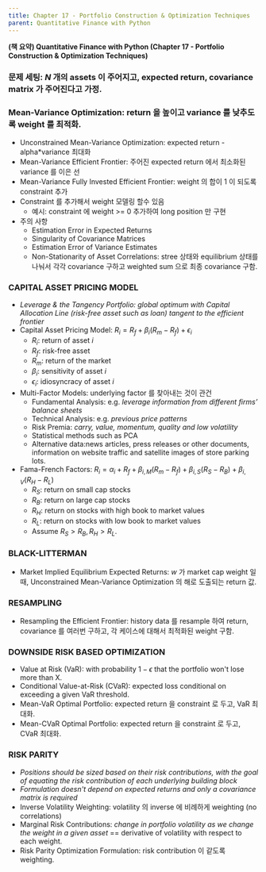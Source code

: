 ```yaml
---
title: Chapter 17 - Portfolio Construction & Optimization Techniques
parent: Quantitative Finance with Python
---
```


**(책 요약) Quantitative Finance with Python (Chapter 17 - Portfolio Construction & Optimization Techniques)**

### 문제 세팅: $N$ 개의 assets 이 주어지고, expected return, covariance matrix 가 주어진다고 가정.

### Mean-Variance Optimization: return 을 높이고 variance 를 낮추도록 weight 를 최적화.
- Unconstrained Mean-Variance Optimization: expected return - alpha*variance 최대화
- Mean-Variance Efficient Frontier: 주어진 expected return 에서 최소화된 variance 를 이은 선
- Mean-Variance Fully Invested Efficient Frontier: weight 의 합이 1 이 되도록 constraint 추가
- Constraint 를 추가해서 weight 모델링 할수 있음
  - 예시: constraint 에 weight >= 0 추가하여 long position 만 구현
- 주의 사항
  - Estimation Error in Expected Returns
  - Singularity of Covariance Matrices
  - Estimation Error of Variance Estimates
  - Non-Stationarity of Asset Correlations: stree 상태와 equilibrium 상태를 나눠서 각각 covariance 구하고 weighted sum 으로 최종 covariance 구함.

### CAPITAL ASSET PRICING MODEL
- *Leverage & the Tangency Portfolio: global optimum with Capital Allocation Line (risk-free asset such as loan) tangent to the efficient frontier*
- Capital Asset Pricing Model: $R_i=R_f+\beta_i(R_m-R_f)+\epsilon_i$
  - $R_i$: return of asset $i$
  - $R_f$: risk-free asset
  - $R_m$: return of the market
  - $\beta_i$: sensitivity of asset $i$
  - $\epsilon_i$: idiosyncracy of asset $i$
- Multi-Factor Models: underlying factor 를 찾아내는 것이 관건
  - Fundamental Analysis: e.g. *leverage information from different firms’ balance sheets*
  - Technical Analysis: e.g. *previous price patterns*
  - Risk Premia: *carry, value, momentum, quality and low volatility*
  - Statistical methods such as PCA
  - Alternative data:news articles, press releases or other documents, information on website traffic and satellite images of store parking lots.
- Fama-French Factors: $R_i=\alpha_i+R_f+\beta_{i,M}(R_m-R_f)+\beta_{i,S}(R_S-R_B)+\beta_{i,V}(R_H-R_L)$
    - $R_S$: return on small cap stocks
    - $R_B$: return on large cap stocks
    - $R_H$: return on stocks with high book to market values
    - $R_L$: return on stocks with low book to market values
    - Assume $R_S > R_B, R_H > R_L$.

### BLACK-LITTERMAN
- Market Implied Equilibrium Expected Returns: $w$ 가 market cap weight 일때, Unconstrained Mean-Variance Optimization 의 해로 도출되는 return 값.

### RESAMPLING
- Resampling the Efficient Frontier: history data 를 resample 하여 return, covariance 를 여러번 구하고, 각 케이스에 대해서 최적화된 weight 구함.

### DOWNSIDE RISK BASED OPTIMIZATION
- Value at Risk (VaR): with probability $1-\epsilon$ that the portfolio won't lose more than X.
- Conditional Value-at-Risk (CVaR): expected loss conditional on exceeding a given VaR threshold.
- Mean-VaR Optimal Portfolio: expected return 을 constraint 로 두고, VaR 최대화.
- Mean-CVaR Optimal Portfolio: expected return 을 constraint 로 두고, CVaR 최대화.

### RISK PARITY
- *Positions should be sized based on their risk contributions, with the goal of equating the risk contribution of each underlying building block*
- *Formulation doesn't depend on expected returns and only a covariance matrix is required*
- Inverse Volatility Weighting: volatility 의 inverse 에 비례하게 weighting (no correlations)
- Marginal Risk Contributions: *change in portfolio volatility as we change the weight in a given asset* == derivative of volatility with respect to each weight.
- Risk Parity Optimization Formulation: risk contribution 이 같도록 weighting.